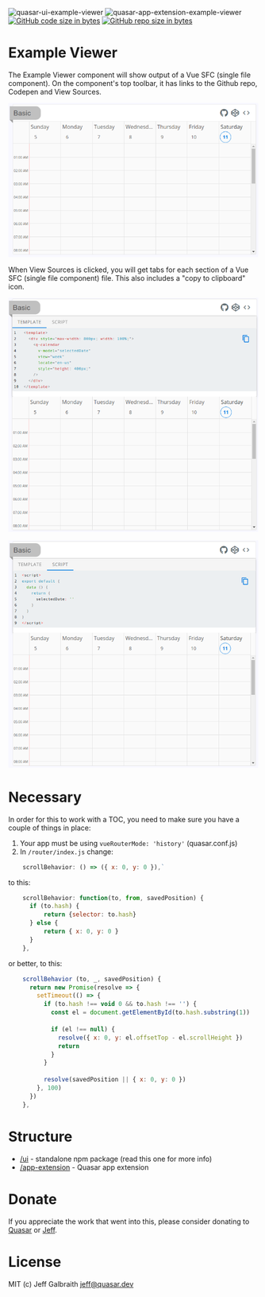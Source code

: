 ![quasar-ui-example-viewer](https://img.shields.io/npm/v/quasar-ui-example-viewer.svg?label=quasar-ui-example-viewer)
![quasar-app-extension-example-viewer](https://img.shields.io/npm/v/quasar-app-extension-example-viewer.svg?label=quasar-app-extension-example-viewer)
[![GitHub code size in bytes](https://img.shields.io/github/languages/code-size/hawkeye64/example-viewer.svg)]()
[![GitHub repo size in bytes](https://img.shields.io/github/repo-size/hawkeye64/example-viewer.svg)]()

# Example Viewer
The Example Viewer component will show output of a Vue SFC (single file component). On the component's top toolbar, it has links to the Github repo, Codepen and View Sources.

![example-viewer showing QCalendar (week view)](https://raw.githubusercontent.com/hawkeye64/example-viewer/master/images/example-viewer--QCalendar-week-view.png)

When View Sources is clicked, you will get tabs for each section of a Vue SFC (single file component) file. This also includes a "copy to clipboard" icon.

![example-viewer showing QCalendar (week view)](https://raw.githubusercontent.com/hawkeye64/example-viewer/master/images/example-viewer--QCalendar-week-view--template.png)

![example-viewer showing QCalendar (week view)](https://raw.githubusercontent.com/hawkeye64/example-viewer/master/images/example-viewer--QCalendar-week-view--script.png)

# Necessary
In order for this to work with a TOC, you need to make sure you have a couple of things in place:

1. Your app must be using `vueRouterMode: 'history'` (quasar.conf.js)
2. In `/router/index.js` change:
```js
    scrollBehavior: () => ({ x: 0, y: 0 }),`
```
to this:
```js
    scrollBehavior: function(to, from, savedPosition) {
      if (to.hash) {
          return {selector: to.hash}
      } else {
          return { x: 0, y: 0 }
      }
    },
```
or better, to this:
```js
    scrollBehavior (to, _, savedPosition) {
      return new Promise(resolve => {
        setTimeout(() => {
          if (to.hash !== void 0 && to.hash !== '') {
            const el = document.getElementById(to.hash.substring(1))

            if (el !== null) {
              resolve({ x: 0, y: el.offsetTop - el.scrollHeight })
              return
            }
          }

          resolve(savedPosition || { x: 0, y: 0 })
        }, 100)
      })
    },
```
# Structure

* [/ui](ui) - standalone npm package (read this one for more info)
* [/app-extension](app-extension) - Quasar app extension

# Donate
If you appreciate the work that went into this, please consider donating to [Quasar](https://donate.quasar.dev) or [Jeff](https://github.com/sponsors/hawkeye64).

# License
MIT (c) Jeff Galbraith <jeff@quasar.dev>
